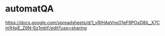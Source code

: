# automatQA

https://docs.google.com/spreadsheets/d/1_yRIHAeVnxO1eF9POxD8lL_X7Cm1HqiE_Z6N-6z1mbY/edit?usp=sharing